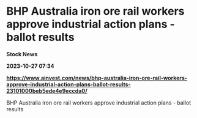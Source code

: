 # BHP Australia iron ore rail workers approve industrial action plans - ballot results
**Stock News**

**2023-10-27 07:34**

**https://www.ainvest.com/news/bhp-australia-iron-ore-rail-workers-approve-industrial-action-plans-ballot-results-23101000beb5ede4e9eccda0/**

BHP Australia iron ore rail workers approve industrial action plans - ballot results